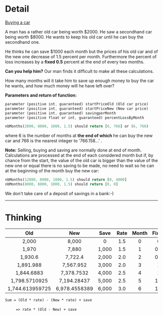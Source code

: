 # Detail

[Buying a car](https://www.codewars.com/kata/buying-a-car/train/rust)

A man has a rather old car being worth $2000. He saw a secondhand car being worth $8000. He wants to keep his old car until he can buy the secondhand one.

He thinks he can save $1000 each month but the prices of his old car and of the new one decrease of 1.5 percent per month. Furthermore the percent of loss increases by a **fixed 0.5** percent at the end of every two months.

**Can you help him?** Our man finds it difficult to make all these calculations.

How many months will it take him to save up enough money to buy the car he wants, and how much money will he have left over?

**Parameters and return of function:**

```rust
parameter (positive int, guaranteed) startPriceOld (Old car price)
parameter (positive int, guaranteed) startPriceNew (New car price)
parameter (positive int, guaranteed) savingperMonth 
parameter (positive float or int, guaranteed) percentLossByMonth

nbMonths(2000, 8000, 1000, 1.5) should return [6, 766] or (6, 766)
```

where 6 is the number of months at **the end of which** he can buy the new car and 766 is the nearest integer to '766.158...' .

**Note:** Selling, buying and saving are normally done at end of month. Calculations are processed at the end of each considered month but if, by chance from the start, the value of the old car is bigger than the value of the new one or equal there is no saving to be made, no need to wait so he can at the beginning of the month buy the new car:

```rust
nbMonths(12000, 8000, 1000, 1.5) should return [0, 4000]
nbMonths(8000, 8000, 1000, 1.5) should return [0, 0]
```

We don't take care of a deposit of savings in a bank:-)

---

# Thinking

|       Old       |      New      | Save  | Rate | Month | Fixed |      Sum      |
| :-------------: | :-----------: | :---: | :--: | :---: | :---: | :-----------: |
|      2,000      |     8,000     |   0   | 1.5  |   0   |   0   |    -6,000     |
|      1,970      |     7,880     | 1,000 | 1.5  |   1   |  0.5  |    -4,910     |
|     1,930.6     |    7,722.4    | 2,000 | 2.0  |   2   |  0.5  |   -3,791.8    |
|    1,891.988    |   7,567.952   | 3,000 | 2.0  |   3   |   1   |  -2,675.964   |
|   1,844.6883    |  7,378.7532   | 4,000 | 2.5  |   4   |   1   |  -1,534.0649  |
|  1,798.5710925  |  7,194.28437  | 5,000 | 2.5  |   5   |  1.5  | -395.7132775  |
| 1,744.613959725 | 6,978.4558389 | 6,000 | 3.0  |   6   |  1.5  | 766.158120825 |

`Sum = (Old * rate) - (New * rate) + save`

&nbsp;&nbsp;&nbsp;&nbsp;&nbsp;&nbsp;&nbsp;&nbsp;&nbsp;`=> rate * (Old - New) + save`